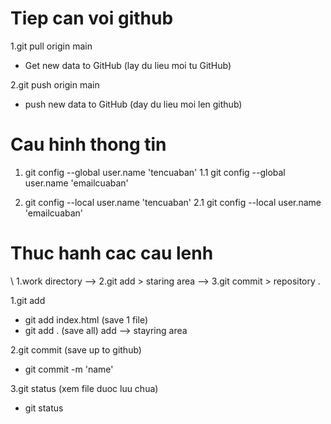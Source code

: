 <!-- lay ve va day len github -->
# Tiep can voi github

1.git pull origin main 
- Get new data to GitHub (lay du lieu moi tu GitHub)

2.git push origin main
- push new data to GitHub (day du lieu moi len github)

<!-- dat ten va gmail cho global va local cua ban -->
# Cau hinh thong tin 

1.  git config --global user.name 'tencuaban'
1.1 git config --global user.name 'emailcuaban'

1.  git config --local user.name 'tencuaban'
2.1 git config --local user.name 'emailcuaban'

<!-- Thực hành GIT add | GIT commit | GIT status | GIT diff | GIT log -->
# Thuc hanh cac cau lenh

\ 1.work directory --> 2.git add > staring area --> 3.git commit > repository .

1.git add
- git add index.html (save 1 file)
- git add . (save all)
add --> stayring area

2.git commit (save up to github)
- git commit -m 'name'

3.git status (xem file duoc luu chua)
- git status



